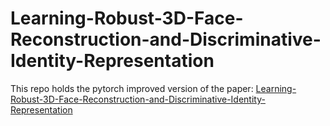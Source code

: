# Learning-Robust-3D-Face-Reconstruction-and-Discriminative-Identity-Representation
This repo holds the pytorch improved version of the paper: [Learning-Robust-3D-Face-Reconstruction-and-Discriminative-Identity-Representation](https://arxiv.org/abs/1905.06505)  

